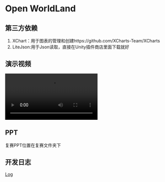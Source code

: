 # Open WorldLand

## 第三方依赖

1. XChart：用于图表的管理和创建https://github.com/XCharts-Team/XCharts
2. LiteJson:用于Json读取，直接在Unity插件商店里面下载就好

## 演示视频

<video src="./Readme/perform.mp4"></video>

## PPT

复赛PPT位置在复赛文件夹下

## 开发日志

[Log](./Log.md)

